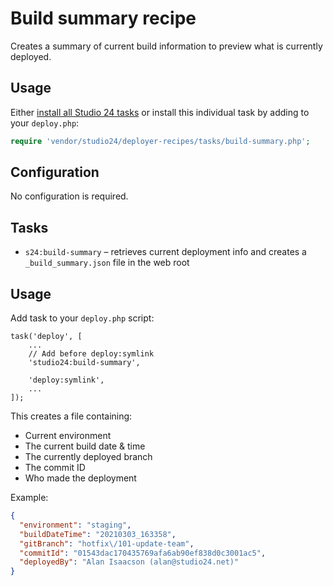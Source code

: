 # Build summary recipe

Creates a summary of current build information to preview what is currently deployed.

## Usage

Either [install all Studio 24 tasks](../installation.md) or install this individual task by adding to your `deploy.php`:

```php
require 'vendor/studio24/deployer-recipes/tasks/build-summary.php';
```

## Configuration
No configuration is required.

## Tasks

- `s24:build-summary` – retrieves current deployment info and creates a `_build_summary.json` file in the web root

## Usage

Add task to your `deploy.php` script:

```
task('deploy', [
    ...
    // Add before deploy:symlink
    'studio24:build-summary',
    
    'deploy:symlink',
    ...
]);
```

This creates a file containing:
* Current environment
* The current build date & time
* The currently deployed branch
* The commit ID
* Who made the deployment

Example:

```json
{
  "environment": "staging",
  "buildDateTime": "20210303_163358",
  "gitBranch": "hotfix\/101-update-team",
  "commitId": "01543dac170435769afa6ab90ef838d0c3001ac5",
  "deployedBy": "Alan Isaacson (alan@studio24.net)"
}
```
